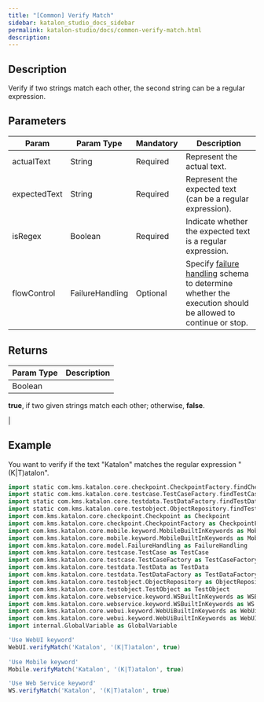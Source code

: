 ```yaml
---
title: "[Common] Verify Match" 
sidebar: katalon_studio_docs_sidebar
permalink: katalon-studio/docs/common-verify-match.html 
description: 
---
```

Description  
-------------

Verify if two strings match each other, the second string can be a regular expression.

Parameters  
------------

| Param | Param Type | Mandatory | Description |
| --- | --- | --- | --- |
| actualText | String | Required | Represent the actual text. |
| expectedText | String | Required | Represent the expected text (can be a regular expression). |
| isRegex | Boolean | Required | Indicate whether the expected text is a regular expression. |
| flowControl | FailureHandling | Optional | Specify [failure handling](https://docs.katalon.com/x/qAAM) schema to determine whether the execution should be allowed to continue or stop. |

Returns
-------

| Param Type | Description |
| --- | --- |
| Boolean | 
**true**, if two given strings match each other; otherwise, **false**.

 |

Example  
---------

You want to verify if the text "Katalon" matches the regular expression "(K|T)atalon".

```groovy
import static com.kms.katalon.core.checkpoint.CheckpointFactory.findCheckpoint
import static com.kms.katalon.core.testcase.TestCaseFactory.findTestCase
import static com.kms.katalon.core.testdata.TestDataFactory.findTestData
import static com.kms.katalon.core.testobject.ObjectRepository.findTestObject
import com.kms.katalon.core.checkpoint.Checkpoint as Checkpoint
import com.kms.katalon.core.checkpoint.CheckpointFactory as CheckpointFactory
import com.kms.katalon.core.mobile.keyword.MobileBuiltInKeywords as MobileBuiltInKeywords
import com.kms.katalon.core.mobile.keyword.MobileBuiltInKeywords as Mobile
import com.kms.katalon.core.model.FailureHandling as FailureHandling
import com.kms.katalon.core.testcase.TestCase as TestCase
import com.kms.katalon.core.testcase.TestCaseFactory as TestCaseFactory
import com.kms.katalon.core.testdata.TestData as TestData
import com.kms.katalon.core.testdata.TestDataFactory as TestDataFactory
import com.kms.katalon.core.testobject.ObjectRepository as ObjectRepository
import com.kms.katalon.core.testobject.TestObject as TestObject
import com.kms.katalon.core.webservice.keyword.WSBuiltInKeywords as WSBuiltInKeywords
import com.kms.katalon.core.webservice.keyword.WSBuiltInKeywords as WS
import com.kms.katalon.core.webui.keyword.WebUiBuiltInKeywords as WebUiBuiltInKeywords
import com.kms.katalon.core.webui.keyword.WebUiBuiltInKeywords as WebUI
import internal.GlobalVariable as GlobalVariable

'Use WebUI keyword'
WebUI.verifyMatch('Katalon', '(K|T)atalon', true)
 
'Use Mobile keyword'
Mobile.verifyMatch('Katalon', '(K|T)atalon', true)

'Use Web Service keyword'
WS.verifyMatch('Katalon', '(K|T)atalon', true)
```